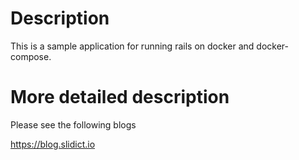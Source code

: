 # Description

This is a sample application for running rails on docker and docker-compose.

# More detailed description

Please see the following blogs

https://blog.slidict.io
